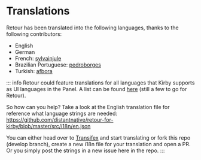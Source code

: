 # Translations

Retour has been translated into the following languages, thanks to the following contributors:

- English
- German
- French: [sylvainjule](https://github.com/sylvainjule)
- Brazilian Portuguese: [pedroborges](https://github.com/pedroborges)
- Turkish: [afbora](https://github.com/afbora)

::: info
Retour could feature translations for all languages that Kirby supports as UI languages in the Panel. A list can be found [here](https://github.com/getkirby/kirby/tree/master/i18n/translations) (still a few to go for Retour).

So how can you help? Take a look at the English translation file for reference what language strings are needed:
https://github.com/distantnative/retour-for-kirby/blob/master/src/i18n/en.json

You can either head over to [Transifex](https://www.transifex.com/distantnative/retour-for-kirby) and start translating or fork this repo (develop branch), create a new i18n file for your translation and open a PR. Or you simply post the strings in a new issue here in the repo.
:::
